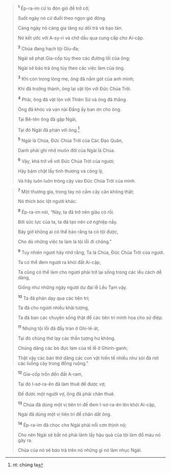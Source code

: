 
> <sup><b>1</b></sup> Ép-ra-im cứ lo đón gió để trở cờ;
> 
> Suốt ngày nó cứ đuổi theo ngọn gió đông.
> 
> Càng ngày nó càng gia tăng sự dối trá và bạo tàn.
> 
> Nó kết ước với A-sy-ri và chở dầu qua cung cấp cho Ai-cập.
> 
> <sup><b>2</b></sup> Chúa đang hạch tội Giu-đa;
> 
> Ngài sẽ phạt Gia-cốp tùy theo các đường lối của ông;
> 
> Ngài sẽ báo trả ông tùy theo các việc làm của ông.
> 
> <sup><b>3</b></sup> Khi còn trong lòng mẹ, ông đã nắm gót của anh mình;
> 
> Khi đã trưởng thành, ông lại vật lộn với Ðức Chúa Trời.
> 
> <sup><b>4</b></sup> Phải, ông đã vật lộn với Thiên Sứ và ông đã thắng.
> 
> Ông đã khóc và van nài Ðấng ấy ban ơn cho ông.
> 
> Tại Bê-tên ông đã gặp Ngài,
> 
> Tại đó Ngài đã phán với ông.[^1]
> 
> <sup><b>5</b></sup> Ngài là Chúa, Ðức Chúa Trời của Các Ðạo Quân,
> 
> Danh phải ghi nhớ muôn đời của Ngài là Chúa.
> 
> <sup><b>6</b></sup> Vậy, khá trở về với Ðức Chúa Trời của ngươi;
> 
> Hãy bám chặt lấy tình thương và công lý,
> 
> Và hãy luôn luôn trông cậy vào Ðức Chúa Trời của mình.
>


> <sup><b>7</b></sup> Một thương gia, trong tay nó cầm cây cân không thật;
> 
> Nó thích bóc lột người khác.
> 
> <sup><b>8</b></sup> Ép-ra-im nói, “Này, ta đã trở nên giàu có rồi.
> 
> Bởi sức lực của ta, ta đã tạo nên cơ nghiệp nầy.
> 
> Bây giờ không ai có thể bảo rằng ta có tội được,
> 
> Cho dù những việc ta làm là tội lỗi đi chăng.”
> 
> <sup><b>9</b></sup> Tuy nhiên ngươi hãy nhớ rằng, Ta là Chúa, Ðức Chúa Trời của ngươi.
> 
> Ta có thể đem ngươi ra khỏi đất Ai-cập,
> 
> Ta cũng có thể làm cho ngươi phải trở lại sống trong các lều cách dễ dàng,
> 
> Giống như những ngày ngươi dự đại lễ Lều Tạm vậy.
> 
> <sup><b>10</b></sup> Ta đã phán dạy qua các tiên tri;
> 
> Ta đã cho ngươi nhiều khải tượng,
> 
> Ta đã ban các chuyện sống thật để các tiên tri minh họa cho sứ điệp.
> 
> <sup><b>11</b></sup> Nhưng tội lỗi đã đầy tràn ở Ghi-lê-át,
> 
> Tại đó chúng thờ lạy các thần tượng hư không.
> 
> Chúng dâng các bò đực làm của tế lễ ở Ghinh-ganh;
> 
> Thật vậy các bàn thờ dâng các con vật hiến tế nhiều như sỏi đá nơi các luống cày trong đồng ruộng.”
>


> <sup><b>12</b></sup> Gia-cốp trốn đến đất A-ram,
> 
> Tại đó I-sơ-ra-ên đã làm thuê để được vợ;
> 
> Ðể được một người vợ, ông đã phải chăn thuê.
> 
> <sup><b>13</b></sup> Chúa đã dùng một vị tiên tri để đem I-sơ-ra-ên lên khỏi Ai-cập,
> 
> Ngài đã dùng một vị tiên tri để chăn dắt ông.
> 
> <sup><b>14</b></sup> Ép-ra-im đã chọc cho Ngài phải nổi cơn thịnh nộ;
> 
> Cho nên Ngài sẽ bắt nó phải lãnh lấy hậu quả của tội làm đổ máu nó gây ra.
> 
> Chúa của nó sẽ báo trả trên nó những gì nó làm nhục Ngài.
>

[^1]: nt: chúng ta
